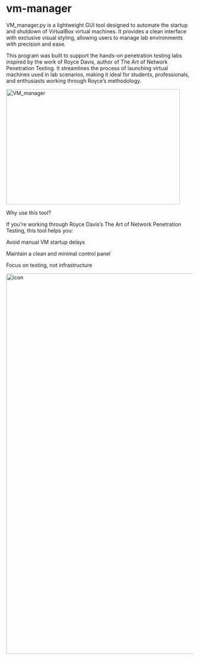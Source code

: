 # vm-manager
VM_manager.py is a lightweight GUI tool designed to automate the startup and shutdown of VirtualBox
virtual machines. It provides a clean interface with exclusive visual styling, allowing users to manage 
lab environments with precision and ease.

This program was built to support the hands-on penetration testing labs inspired by the work of Royce Davis,
author of The Art of Network Penetration Testing. It streamlines the process of launching virtual machines 
used in lab scenarios, making it ideal for students, professionals, and enthusiasts working through Royce’s methodology.

<img width="469" height="310" alt="VM_manager" src="https://github.com/user-attachments/assets/1f2e62c4-fa21-4d5f-9ae2-314ba5fdeee6" />


Why use this tool?

If you're working through Royce Davis’s The Art of Network Penetration Testing, this tool helps you:

Avoid manual VM startup delays

Maintain a clean and minimal control panel

Focus on testing, not infrastructure

<img width="1024" height="1024" alt="icon" src="https://github.com/user-attachments/assets/c69a7fa1-fdfc-445d-84d1-e2ebec79b95d" />
